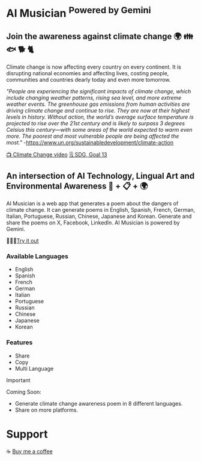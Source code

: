 # AI Musician <sup> Powered by Gemini</sup>


## Join the awareness against climate change 🌍 👪 🐟 🐕 🐈

Climate change is now affecting every country on every continent. It is disrupting national economies and affecting lives, costing people, communities and countries dearly today and even more tomorrow.

_"People are experiencing the significant impacts of climate change, which include changing weather patterns, rising sea level, and more extreme weather events. The greenhouse gas emissions from human activities are driving climate change and continue to rise. They are now at their highest levels in history. Without action, the world’s average surface temperature is projected to rise over the 21st century and is likely to surpass 3 degrees Celsius this century—with some areas of the world expected to warm even more. The poorest and most vulnerable people are being affected the most."_ -https://www.un.org/sustainabledevelopment/climate-action

[ 📺 Climate Change video](https://www.youtube.com/watch?app=desktop&v=YUzHBMaVSqQ)
[ 🗒️ SDG, Goal 13](https://sdgs.un.org/goals/goal13)






## An intersection of AI Technology, Lingual Art and Environmental Awareness 🤖 + 📋 + 🌍
AI Musician is a web app that generates a poem about the dangers of climate change. It can generate poems in English, Spanish, French, German, Italian, Portuguese, Russian, Chinese, Japanese and Korean. Generate and share the poems on X, Facebook, LinkedIn. AI Musician is powered by Gemini.

🚀🚀🚀[Try it out](demo.com)

### Available Languages 
- English
- Spanish
- French
- German
- Italian
- Portuguese
- Russian
- Chinese
- Japanese
- Korean

### Features
- Share
- Copy
- Multi Language


>[!IMPORTANT]
> Coming Soon:
> - Generate climate change awareness poem in 8 different languages.
> - Share on more platforms.

# Support
☕ [Buy me a coffee](https://ko-fi.com/sweetdev)
